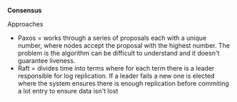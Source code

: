 **Consensus**

Approaches
* Paxos = works through a series of proposals each with a unique number, where nodes accept the proposal with the highest number. The problem is the algorithm can be difficult to understand and it doesn't guarantee liveness.
* Raft = divides time into terms where for each term there is a leader responsible for log replication. If a leader fails a new one is elected where the system ensures there is enough replication before commiting a lot entry to ensure data isn't lost